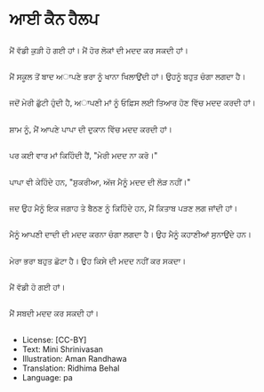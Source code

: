 # ਆਈ ਕੈਨ ਹੈਲਪ

##
ਮੈਂ ਵੱਡੀ ਕੁੜੀ ਹੋ ਗਈ ਹਾਂ। ਮੈਂ ਹੋਰ ਲੋਕਾਂ ਦੀ ਮਦਦ ਕਰ ਸਕਦੀ ਹਾਂ।

##
ਮੈਂ ਸਕੂਲ ਤੋਂ ਬਾਦ ਅਾਪਣੇ ਭਰਾ ਨੂੰ ਖਾਨਾ ਖਿਲਾਉਂਦੀ ਹਾਂ। ਉਹਨੂੰ ਬਹੁਤ ਚੰਗਾ ਲਗਦਾ ਹੈ।

##
ਜਦੋਂ ਮੇਰੀ ਛੁੱਟੀ ਹੁੰਦੀ ਹੈ, ਅਾਪਣੀ ਮਾਂ ਨੂੰ ਓਫ਼ਿਸ ਲਈ ਤਿਆਰ ਹੋਣ ਵਿੱਚ ਮਦਦ ਕਰਦੀ ਹਾਂ।

##
ਸ਼ਾਮ ਨੂੰ, ਮੈਂ ਆਪਣੇ ਪਾਪਾ ਦੀ ਦੁਕਾਨ ਵਿੱਚ ਮਦਦ ਕਰਦੀ ਹਾਂ।

##
ਪਰ ਕਈ ਵਾਰ ਮਾਂ ਕਿਹਿੰਦੀ ਹੈਂ, "ਮੇਰੀ ਮਦਦ ਨਾ ਕਰੋ।"

##
ਪਾਪਾ ਵੀ ਕੇਹਿੰਦੇ ਹਨ, "ਸ਼ੁਕਰੀਆ, ਅੱਜ ਮੈਨੂੰ ਮਦਦ ਦੀ ਲੋੜ ਨਹੀਂ।"

##
ਜਦ ਉਹ ਮੈਨੂੰ ਇਕ ਜਗਾਹ ਤੇ ਬੈਠਣ ਨੂੰ ਕਿਹਿੰਦੇ ਹਨ, ਮੈਂ ਕਿਤਾਬ ਪੜਣ ਲਗ ਜਾਂਦੀ ਹਾਂ।

##
ਮੈਨੂੰ ਆਪਣੀ ਦਾਦੀ ਦੀ ਮਦਦ ਕਰਨਾ ਚੰਗਾ ਲਗਦਾ ਹੈ। ਉਹ ਮੈਨੂੰ ਕਹਾਣੀਆਂ ਸੁਨਾਉਂਦੇ ਹਨ।

##
ਮੇਰਾ ਭਰਾ ਬਹੁਤ ਛੋਟਾ ਹੈ। ਉਹ ਕਿਸੇ ਦੀ ਮਦਦ ਨਹੀਂ ਕਰ ਸਕਦਾ।

##
ਮੈਂ ਵੱਡੀ ਹੋ ਗਈ ਹਾਂ।

##
ਮੈਂ ਸਬਦੀ ਮਦਦ ਕਰ ਸਕਦੀ ਹਾਂ।

##
* License: [CC-BY]
* Text: Mini Shrinivasan
* Illustration: Aman Randhawa
* Translation: Ridhima Behal
* Language: pa
